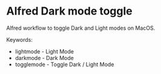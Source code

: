 # Alfred Dark mode toggle

Alfred workflow to toggle Dark and Light modes on MacOS.

Keywords:

- lightmode - Light Mode
- darkmode - Dark Mode
- togglemode - Toggle Dark / Light Mode
